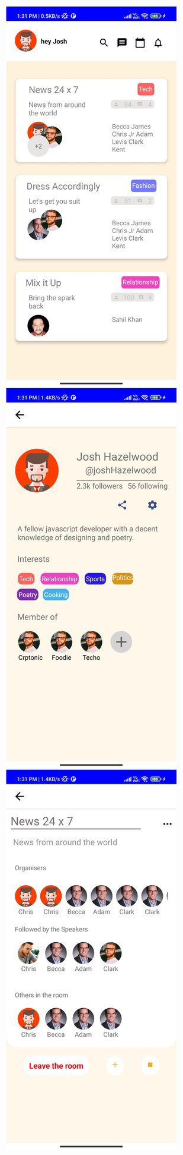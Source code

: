 ![Screenshot_2021-09-22-13-31-09-432_com.club2.jpg](https://github.com/boffincoders/rn-clubhouse-ui-challange/blob/master/src/appScreenshots/Screenshot_2021-09-22-13-31-09-432_com.club2.jpg)
![Screenshot_2021-09-22-13-31-13-324_com.club2.jpg](https://github.com/boffincoders/rn-clubhouse-ui-challange/blob/master/src/appScreenshots/Screenshot_2021-09-22-13-31-13-324_com.club2.jpg)
![Screenshot_2021-09-22-13-31-16-749_com.club2.jpg](https://github.com/boffincoders/rn-clubhouse-ui-challange/blob/master/src/appScreenshots/Screenshot_2021-09-22-13-31-16-749_com.club2.jpg)
